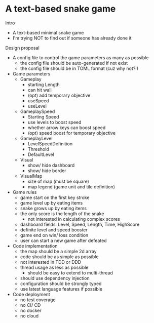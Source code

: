 # A text-based snake game

Intro
- A text-based minimal snake game
- I'm trying NOT to find out if someone has already done it

Design proposal
- A config file to control the game parameters as many as possible
  - the config file should be auto-generated if not exist
  - the config file should be in TOML format (cuz why not?!)
- Game parameters
  - Gameplay
    - starting Length
    - can hit wall
    - (opt) add temporary objective
    - useSpeed
    - useLevel
  - GameplaySpeed
    - Starting Speed
    - use levels to boost speed
    - whether arrow keys can boost speed
    - (opt) speed boost for temporary objective
  - GameplayLevel
    - LevelSpeedDefinition
    - Threshold
    - DefaultLevel
  - Visual
    - show/ hide dashboard
    - show/ hide border
  - VisualMap
    - size of map (must be square)
    - map legend (game unit and tile definition)
- Game rules
  - game start on the first key stroke
  - game level up by eating items
  - snake grows up by eating items
  - the only score is the length of the snake
    - not interested in calculating complex scores
  - dashboard fields: Level, Speed, Length, Time, HighScore
  - definite level and speed booster
  - game end on win/ loss condition
  - user can start a new game after defeated
- Code implementation
  - the map should be a simple 2d array
  - code should be as simple as possible
  - not interested in TDD or DDD
  - thread usage as less as possible
    - should be easy to extend to multi-thread
  - should use dependency injection
  - configuration should be strongly typed
  - use latest language features if possible
- Code deployment
  - no test coverage
  - no CI/ CD
  - no docker
  - no cloud